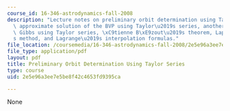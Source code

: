 ```yaml
---
course_id: 16-346-astrodynamics-fall-2008
description: "Lecture notes on preliminary orbit determination using Taylor series,\
  \ approximate solution of the BVP using Taylor\u2019s series, another method of\
  \ Gibbs using Taylor series, \xC9tienne B\xE9zout\u2019s theorem, Laplace\u2019\
  s method, and Lagrange\u2019s interpolation formulas."
file_location: /coursemedia/16-346-astrodynamics-fall-2008/2e5e96a3ee7e5be8f42c4653fd9395ca_lec_18.pdf
file_type: application/pdf
layout: pdf
title: Preliminary Orbit Determination Using Taylor Series
type: course
uid: 2e5e96a3ee7e5be8f42c4653fd9395ca

---
```

None